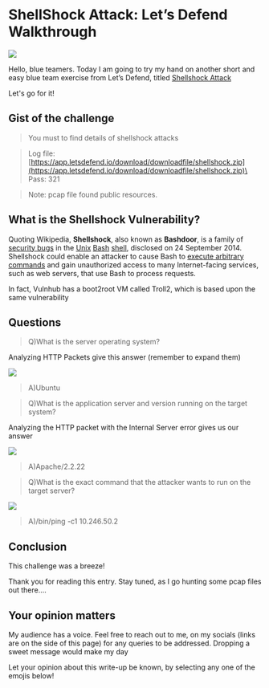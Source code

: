 # ShellShock Attack: Let’s Defend Walkthrough

![](https://cdn-images-1.medium.com/max/1000/1\*bbSSbnPCASB799173M8OSw.png)

Hello, blue teamers. Today I am going to try my hand on another short and easy blue team exercise from Let’s Defend, titled [Shellshock Attack](https://app.letsdefend.io/dfir/dfir/shellshock-attack/)

Let's go for it!

## Gist of the challenge

> You must to find details of shellshock attacks

> Log file: [https://app.letsdefend.io/download/downloadfile/shellshock.zip](https://app.letsdefend.io/download/downloadfile/shellshock.zip)\
> Pass: 321

> Note: pcap file found public resources.

## What is the Shellshock Vulnerability?

Quoting Wikipedia, **Shellshock**, also known as **Bashdoor**, is a family of [security bugs](https://en.wikipedia.org/wiki/Security\_bug) in the [Unix](https://en.wikipedia.org/wiki/Unix) [Bash](https://en.wikipedia.org/wiki/Bash\_\(Unix\_shell\)) [shell](https://en.wikipedia.org/wiki/Shell\_\(computing\)), disclosed on 24 September 2014. Shellshock could enable an attacker to cause Bash to [execute arbitrary commands](https://en.wikipedia.org/wiki/Arbitrary\_code\_execution) and gain unauthorized access to many Internet-facing services, such as web servers, that use Bash to process requests.

In fact, Vulnhub has a boot2root VM called Troll2, which is based upon the same vulnerability

## Questions

> Q)What is the server operating system?

Analyzing HTTP Packets give this answer (remember to expand them)

![](https://cdn-images-1.medium.com/max/1000/1\*FnoGURi1wWS3YzlvbGG4ZQ.png)

> A)Ubuntu

> Q)What is the application server and version running on the target system?

Analyzing the HTTP packet with the Internal Server error gives us our answer

![](https://cdn-images-1.medium.com/max/1000/1\*9J1k1I2qP2U7T-rIKf101Q.png)

> A)Apache/2.2.22

> Q)What is the exact command that the attacker wants to run on the target server?

![](https://cdn-images-1.medium.com/max/1000/1\*X01cBGnswe\_VJd742jPeNw.png)

> A)/bin/ping -c1 10.246.50.2

## Conclusion

This challenge was a breeze!

Thank you for reading this entry. Stay tuned, as I go hunting some pcap files out there….

## Your opinion matters

My audience has a voice. Feel free to reach out to me, on my socials (links are on the side of this page) for any queries to be addressed. Dropping a sweet message would make my day

Let your opinion about this write-up be known, by selecting any one of the emojis below!
